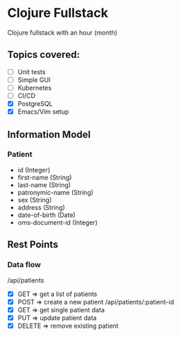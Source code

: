 # Clojure Fullstack
Clojure fullstack with an hour (month)

## Topics covered:

- [ ] Unit tests
- [ ] Simple GUI
- [ ] Kubernetes
- [ ] CI/CD
- [x] PostgreSQL
- [x] Emacs/Vim setup

## Information Model

### Patient

- id              (Integer)
- first-name      (String)
- last-name       (String)
- patronymic-name (String)
- sex             (String)
- address         (String)
- date-of-birth   (Date)
- oms-document-id (Integer)

## Rest Points

### Data flow

/api/patients
- [x] GET    => get a list of patients
- [x] POST   => create a new patient
/api/patients/:patient-id
- [x] GET    => get single patient data
- [x] PUT    => update patient data
- [x] DELETE => remove existing patient
